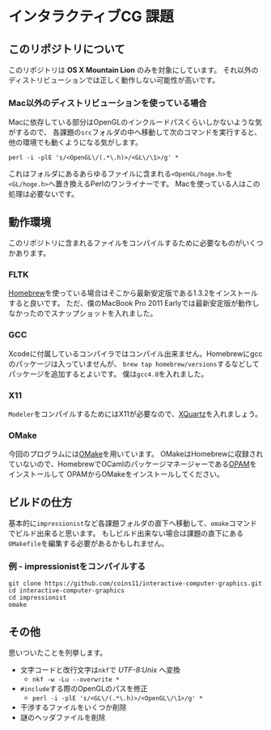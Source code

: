 # インタラクティブCG 課題

## このリポジトリについて

このリポジトリは **OS X Mountain Lion** のみを対象にしています。
それ以外のディストリビューションでは正しく動作しない可能性が高いです。

### Mac以外のディストリビューションを使っている場合

Macに依存している部分はOpenGLのインクルードパスくらいしかないような気がするので、
各課題の`src`フォルダの中へ移動して次のコマンドを実行すると、他の環境でも動くようになる気がします。

```
perl -i -plE 's/<OpenGL\/(.*\.h)>/<GL\/\1>/g' *
```

これはフォルダにあるあらゆるファイルに含まれる`<OpenGL/hoge.h>`を`<GL/hoge.h>`へ置き換えるPerlのワンライナーです。
Macを使っている人はこの処理は必要ないです。

## 動作環境

このリポジトリに含まれるファイルをコンパイルするために必要なものがいくつかあります。

### FLTK

[Homebrew](http://brew.sh/)を使っている場合はそこから最新安定版である1.3.2をインストールすると良いです。
ただ、僕のMacBook Pro 2011 Earlyでは最新安定版が動作しなかったのでスナップショットを入れました。

### GCC

Xcodeに付属しているコンパイラではコンパイル出来ません。Homebrewにgccのパッケージは入っていませんが、
`brew tap homebrew/versions`するなどしてパッケージを追加するとよいです。
僕は`gcc4.8`を入れました。

### X11

`Modeler`をコンパイルするためにはX11が必要なので、[XQuartz](http://xquartz.macosforge.org/landing/)を入れましょう。

### OMake

今回のプログラムには[OMake](http://omake.metaprl.org/index.html)を用いています。
OMakeはHomebrewに収録されていないので、HomebrewでOCamlのパッケージマネージャーである[OPAM](http://opam.ocamlpro.com/)をインストールして
OPAMからOMakeをインストールしてください。

## ビルドの仕方

基本的に`impressionist`など各課題フォルダの直下へ移動して、`omake`コマンドでビルド出来ると思います。
もしビルド出来ない場合は課題の直下にある`OMakefile`を編集する必要があるかもしれません。

### 例 - impressionistをコンパイルする

```
git clone https://github.com/coins11/interactive-computer-graphics.git
cd interactive-computer-graphics
cd impressionist
omake
```

## その他

思いついたことを列挙します。

- 文字コードと改行文字は`nkf`で _UTF-8:Unix_ へ変換
	+ `nkf -w -Lu --overwrite *`
- `#include`する際のOpenGLのパスを修正
	+ `perl -i -plE 's/<GL\/(.*\.h)>/<OpenGL\/\1>/g' *`
- 干渉するファイルをいくつか削除
- 謎のヘッダファイルを削除


